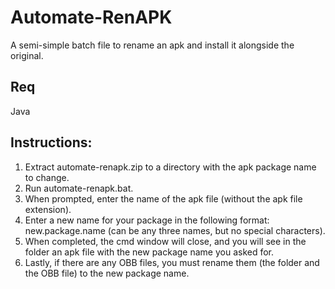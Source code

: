 # Automate-RenAPK
A semi-simple batch file to rename an apk and install it alongside the original.

## Req
Java

## Instructions:
1. Extract automate-renapk.zip to a directory with the apk package name to change.
2. Run automate-renapk.bat.
3. When prompted, enter the name of the apk file (without the apk file extension).
4. Enter a new name for your package in the following format: new.package.name (can be any three names, but no special characters).
5. When completed, the cmd window will close, and you will see in the folder an apk file with the new package name you asked for.
6. Lastly, if there are any OBB files, you must rename them (the folder and the OBB file) to the new package name.
